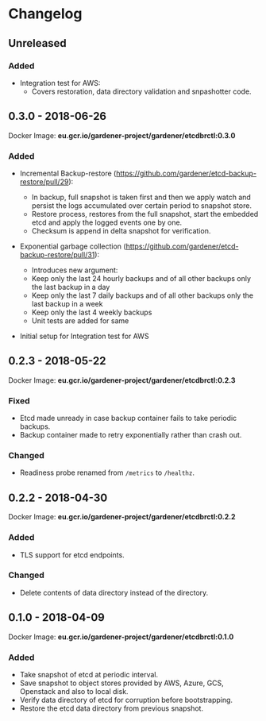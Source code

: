 # Changelog

## Unreleased

### Added

- Integration test for AWS:
  - Covers restoration, data directory validation and snpashotter code.

## 0.3.0 - 2018-06-26

Docker Image: __eu.gcr.io/gardener-project/gardener/etcdbrctl:0.3.0__

### Added

- Incremental Backup-restore (https://github.com/gardener/etcd-backup-restore/pull/29):
  - In backup, full snapshot is taken first and then we apply watch and persist the logs accumulated over certain period to snapshot store. 
  - Restore process, restores from the full snapshot, start the embedded etcd and apply the logged events one by one.
  - Checksum is append in delta snapshot for verification.

- Exponential garbage collection (https://github.com/gardener/etcd-backup-restore/pull/31):
  - Introduces new argument: 
  - Keep only the last 24 hourly backups and of all other backups only the last backup in a day
  - Keep only the last 7 daily backups and of all other backups only the last backup in a week
  - Keep only the last 4 weekly backups
  - Unit tests are added for same
 
- Initial setup for Integration test for AWS

## 0.2.3 - 2018-05-22

Docker Image: __eu.gcr.io/gardener-project/gardener/etcdbrctl:0.2.3__

### Fixed

- Etcd made unready in case backup container fails to take periodic backups.
- Backup container made to retry exponentially rather than crash out.

### Changed

- Readiness probe renamed from `/metrics` to `/healthz`.

## 0.2.2 - 2018-04-30

Docker Image: __eu.gcr.io/gardener-project/gardener/etcdbrctl:0.2.2__ 

### Added

- TLS support for etcd endpoints.

### Changed

- Delete contents of data directory instead of the directory.

## 0.1.0 - 2018-04-09

Docker Image: __eu.gcr.io/gardener-project/gardener/etcdbrctl:0.1.0__

### Added

- Take snapshot of etcd at periodic interval.
- Save snapshot to object stores provided by AWS, Azure, GCS, Openstack and also to local disk.
- Verify data directory of etcd for corruption before bootstrapping.
- Restore the etcd data directory from previous snapshot. 

[Unreleased]: https://github.com/gardener/etcd-backup-restore/compare/0.2.3...HEAD
